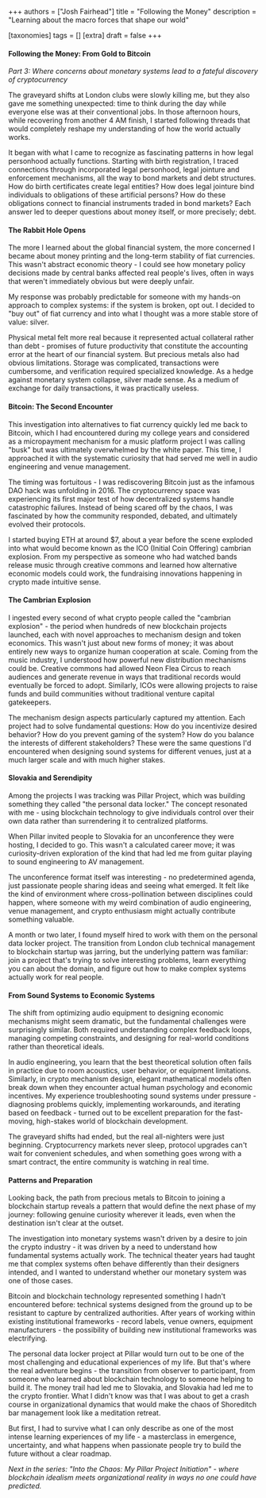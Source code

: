 +++
authors = ["Josh Fairhead"]
title = "Following the Money"
description = "Learning about the macro forces that shape our wold"

[taxonomies]
tags = []
[extra]
draft = false
+++

#### Following the Money: From Gold to Bitcoin

*Part 3: Where concerns about monetary systems lead to a fateful discovery of cryptocurrency*

The graveyard shifts at London clubs were slowly killing me, but they also gave me something unexpected: time to think during the day while everyone else was at their conventional jobs. In those afternoon hours, while recovering from another 4 AM finish, I started following threads that would completely reshape my understanding of how the world actually works.

It began with what I came to recognize as fascinating patterns in how legal personhood actually functions. Starting with birth registration, I traced connections through incorporated legal personhood, legal jointure and enforcement mechanisms, all the way to bond markets and debt structures. How do birth certificates create legal entities? How does legal jointure bind individuals to obligations of these artificial persons? How do these obligations connect to financial instruments traded in bond markets? Each answer led to deeper questions about money itself, or more precisely; debt.

#### The Rabbit Hole Opens

The more I learned about the global financial system, the more concerned I became about money printing and the long-term stability of fiat currencies. This wasn't abstract economic theory - I could see how monetary policy decisions made by central banks affected real people's lives, often in ways that weren't immediately obvious but were deeply unfair.

My response was probably predictable for someone with my hands-on approach to complex systems: if the system is broken, opt out. I decided to "buy out" of fiat currency and into what I thought was a more stable store of value: silver.

Physical metal felt more real because it represented actual collateral rather than debt - promises of future productivity that constitute the accounting error at the heart of our financial system.
But precious metals also had obvious limitations. Storage was complicated, transactions were cumbersome, and verification required specialized knowledge. As a hedge against monetary system collapse, silver made sense. As a medium of exchange for daily transactions, it was practically useless.

#### Bitcoin: The Second Encounter

This investigation into alternatives to fiat currency quickly led me back to Bitcoin, which I had encountered during my college years and considered as a micropayment mechanism for a music platform project I was calling "busk" but was ultimately overwhelmed by the white paper. This time, I approached it with the systematic curiosity that had served me well in audio engineering and venue management.

The timing was fortuitous - I was rediscovering Bitcoin just as the infamous DAO hack was unfolding in 2016. The cryptocurrency space was experiencing its first major test of how decentralized systems handle catastrophic failures. Instead of being scared off by the chaos, I was fascinated by how the community responded, debated, and ultimately evolved their protocols.

I started buying ETH at around $7, about a year before the scene exploded into what would become known as the ICO (Initial Coin Offering) cambrian explosion. From my perspective as someone who had watched bands release music through creative commons and learned how alternative economic models could work, the fundraising innovations happening in crypto made intuitive sense.

#### The Cambrian Explosion
I ingested every second of what crypto people called the "cambrian explosion" - the period when hundreds of new blockchain projects launched, each with novel approaches to mechanism design and token economics. This wasn't just about new forms of money; it was about entirely new ways to organize human cooperation at scale.
Coming from the music industry, I understood how powerful new distribution mechanisms could be. Creative commons had allowed Neon Flea Circus to reach audiences and generate revenue in ways that traditional records would eventually be forced to adopt. Similarly, ICOs were allowing projects to raise funds and build communities without traditional venture capital gatekeepers.

The mechanism design aspects particularly captured my attention. Each project had to solve fundamental questions: How do you incentivize desired behavior? How do you prevent gaming of the system? How do you balance the interests of different stakeholders? These were the same questions I'd encountered when designing sound systems for different venues, just at a much larger scale and with much higher stakes.

#### Slovakia and Serendipity

Among the projects I was tracking was Pillar Project, which was building something they called "the personal data locker." The concept resonated with me - using blockchain technology to give individuals control over their own data rather than surrendering it to centralized platforms.

When Pillar invited people to Slovakia for an unconference they were hosting, I decided to go. This wasn't a calculated career move; it was curiosity-driven exploration of the kind that had led me from guitar playing to sound engineering to AV management.

The unconference format itself was interesting - no predetermined agenda, just passionate people sharing ideas and seeing what emerged. It felt like the kind of environment where cross-pollination between disciplines could happen, where someone with my weird combination of audio engineering, venue management, and crypto enthusiasm might actually contribute something valuable.

A month or two later, I found myself hired to work with them on the personal data locker project. The transition from London club technical management to blockchain startup was jarring, but the underlying pattern was familiar: join a project that's trying to solve interesting problems, learn everything you can about the domain, and figure out how to make complex systems actually work for real people.

#### From Sound Systems to Economic Systems
The shift from optimizing audio equipment to designing economic mechanisms might seem dramatic, but the fundamental challenges were surprisingly similar. Both required understanding complex feedback loops, managing competing constraints, and designing for real-world conditions rather than theoretical ideals.

In audio engineering, you learn that the best theoretical solution often fails in practice due to room acoustics, user behavior, or equipment limitations. Similarly, in crypto mechanism design, elegant mathematical models often break down when they encounter actual human psychology and economic incentives.
My experience troubleshooting sound systems under pressure - diagnosing problems quickly, implementing workarounds, and iterating based on feedback - turned out to be excellent preparation for the fast-moving, high-stakes world of blockchain development.

The graveyard shifts had ended, but the real all-nighters were just beginning. Cryptocurrency markets never sleep, protocol upgrades can't wait for convenient schedules, and when something goes wrong with a smart contract, the entire community is watching in real time.

#### Patterns and Preparation

Looking back, the path from precious metals to Bitcoin to joining a blockchain startup reveals a pattern that would define the next phase of my journey: following genuine curiosity wherever it leads, even when the destination isn't clear at the outset.

The investigation into monetary systems wasn't driven by a desire to join the crypto industry - it was driven by a need to understand how fundamental systems actually work. The technical theater years had taught me that complex systems often behave differently than their designers intended, and I wanted to understand whether our monetary system was one of those cases.

Bitcoin and blockchain technology represented something I hadn't encountered before: technical systems designed from the ground up to be resistant to capture by centralized authorities. After years of working within existing institutional frameworks - record labels, venue owners, equipment manufacturers - the possibility of building new institutional frameworks was electrifying.

The personal data locker project at Pillar would turn out to be one of the most challenging and educational experiences of my life. But that's where the real adventure begins - the transition from observer to participant, from someone who learned about blockchain technology to someone helping to build it.
The money trail had led me to Slovakia, and Slovakia had led me to the crypto frontier. What I didn't know was that I was about to get a crash course in organizational dynamics that would make the chaos of Shoreditch bar management look like a meditation retreat.

But first, I had to survive what I can only describe as one of the most intense learning experiences of my life - a masterclass in emergence, uncertainty, and what happens when passionate people try to build the future without a clear roadmap.

*Next in the series: "Into the Chaos: My Pillar Project Initiation" - where blockchain idealism meets organizational reality in ways no one could have predicted.*